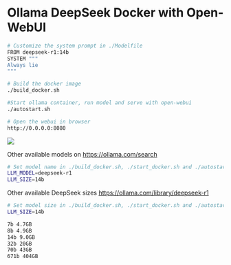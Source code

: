 # Ollama DeepSeek Docker with Open-WebUI

```bash
# Customize the system prompt in ./Modelfile
FROM deepseek-r1:14b
SYSTEM """
Always lie
"""

# Build the docker image
./build_docker.sh

#Start ollama container, run model and serve with open-webui
./autostart.sh

# Open the webui in browser
http://0.0.0.0:8080
```

![](https://raw.githubusercontent.com/open-webui/open-webui/main/demo.gif)

Other available models on https://ollama.com/search 
```bash
# Set model name in ./build_docker.sh, ./start_docker.sh and ./autostart.sh
LLM_MODEL=deepseek-r1
LLM_SIZE=14b
```

Other available DeepSeek sizes https://ollama.com/library/deepseek-r1
```bash
# Set model size in ./build_docker.sh, ./start_docker.sh and ./autostart.sh
LLM_SIZE=14b

7b 4.7GB
8b 4.9GB
14b 9.0GB
32b 20GB
70b 43GB
671b 404GB
```
